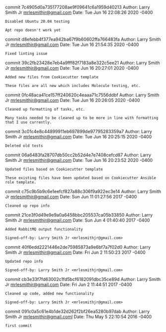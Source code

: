 commit 7c4905d0a735177208ae9f09641c6a1959d40213
Author: Larry Smith Jr <mrlesmithjr@gmail.com>
Date:   Tue Jun 16 22:08:26 2020 -0400

    Disabled Ubuntu 20.04 testing
    
    Apt repo doesn't work yet

commit d8efebb4f377ea942ba67f9b60602ffa766483fa
Author: Larry Smith Jr <mrlesmithjr@gmail.com>
Date:   Tue Jun 16 21:54:35 2020 -0400

    Fixed linting issue

commit 39c2fb23428e7eb4a9fff82f7183a8e322c5ee21
Author: Larry Smith Jr <mrlesmithjr@gmail.com>
Date:   Tue Jun 16 20:27:01 2020 -0400

    Added new files from Cookiecutter template
    
    These files are all new which includes Molecule testing, etc.

commit 0fc48aca41ce157ff240620c4eaaa71c7556ddbf
Author: Larry Smith Jr <mrlesmithjr@gmail.com>
Date:   Tue Jun 16 20:26:05 2020 -0400

    Cleaned up formatting of tasks, etc.
    
    Many tasks needed to be cleaned up to be more in line with formatting
    that I use currently.

commit 3c01c4e8c44899911eb697899de97795283359a7
Author: Larry Smith Jr <mrlesmithjr@gmail.com>
Date:   Tue Jun 16 20:25:15 2020 -0400

    Deleted old tests

commit 06a6483fa28707db50cc2b52d4e7e7408cefcd87
Author: Larry Smith Jr <mrlesmithjr@gmail.com>
Date:   Tue Jun 16 20:23:52 2020 -0400

    Updated files based on Cookiecutter template
    
    These existing files have been updated based on Cookiecutter Ansible
    role template.

commit c75c9b5b9c6e1eefcf827a88c306f9a922ec3e14
Author: Larry Smith Jr <mrlesmithjr@gmail.com>
Date:   Sun Jun 11 01:27:56 2017 -0400

    Cleaned up repo info

commit 21ce3f0d49e9e9a0a6458bbc205537ca05b33850
Author: Larry Smith Jr <mrlesmithjr@gmail.com>
Date:   Sun Jun 4 01:40:40 2017 -0400

    Added RabbitMQ output functionality
    
    Signed-off-by: Larry Smith Jr <mrlesmithjr@gmail.com>

commit 40f6edd2221446e2de75985873a9e6bf7a7f02d0
Author: Larry Smith Jr <mrlesmithjr@gmail.com>
Date:   Fri Jun 2 11:50:23 2017 -0400

    Updated repo info
    
    Signed-off-by: Larry Smith Jr <mrlesmithjr@gmail.com>

commit cb3e33f7fd63002c1fd5bcf6182091dbc35ce89d
Author: Larry Smith Jr <mrlesmithjr@gmail.com>
Date:   Fri Jun 2 11:44:51 2017 -0400

    Cleaned up code, added new functionality
    
    Signed-off-by: Larry Smith Jr <mrlesmithjr@gmail.com>

commit 091c0a5c61e4b1de32d262f2bf26ea5280b97dab
Author: Larry Smith Jr <mrlesmithjr@gmail.coml>
Date:   Thu May 5 22:10:54 2016 -0400

    first commit
